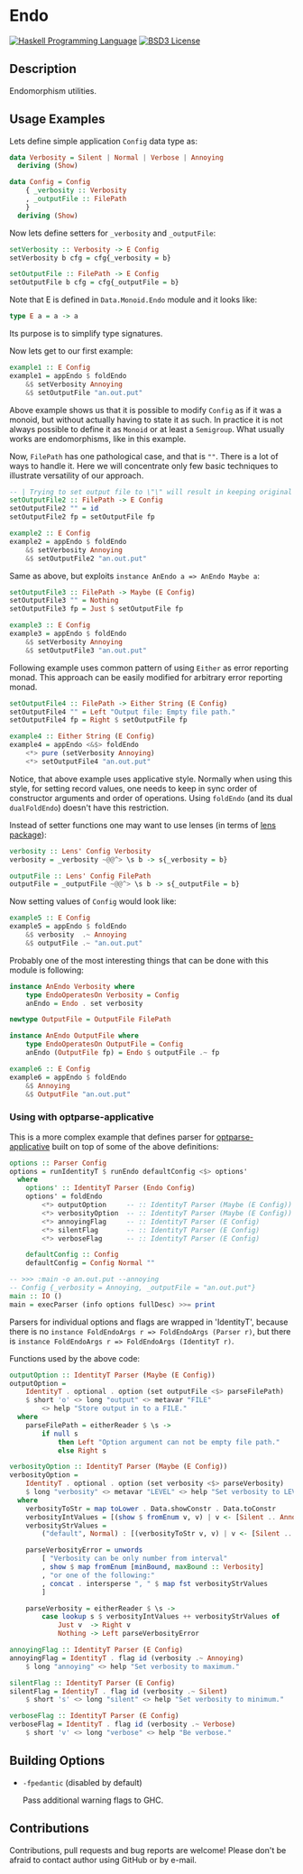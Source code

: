 # Endo

[![Haskell Programming Language](https://img.shields.io/badge/language-Haskell-blue.svg)][Haskell.org]
[![BSD3 License](http://img.shields.io/badge/license-BSD3-brightgreen.svg)][tl;dr Legal: BSD3]


## Description

Endomorphism utilities.


## Usage Examples

Lets define simple application `Config` data type as:

````Haskell
data Verbosity = Silent | Normal | Verbose | Annoying
  deriving (Show)

data Config = Config
    { _verbosity :: Verbosity
    , _outputFile :: FilePath
    }
  deriving (Show)
````

Now lets define setters for `_verbosity` and `_outputFile`:

````Haskell
setVerbosity :: Verbosity -> E Config
setVerbosity b cfg = cfg{_verbosity = b}

setOutputFile :: FilePath -> E Config
setOutputFile b cfg = cfg{_outputFile = b}
````

Note that E is defined in `Data.Monoid.Endo` module and it looks like:

````Haskell
type E a = a -> a
````

Its purpose is to simplify type signatures.

Now lets get to our first example:

````Haskell
example1 :: E Config
example1 = appEndo $ foldEndo
    &$ setVerbosity Annoying
    &$ setOutputFile "an.out.put"
````

Above example shows us that it is possible to modify `Config` as if it was a
monoid, but without actually having to state it as such. In practice it is
not always possible to define it as `Monoid` or at least a `Semigroup`. What
usually works are endomorphisms, like in this example.

Now, `FilePath` has one pathological case, and that is `""`. There is a lot of
ways to handle it. Here we will concentrate only few basic techniques to
illustrate versatility of our approach.

````Haskell
-- | Trying to set output file to \"\" will result in keeping original value.
setOutputFile2 :: FilePath -> E Config
setOutputFile2 "" = id
setOutputFile2 fp = setOutputFile fp

example2 :: E Config
example2 = appEndo $ foldEndo
    &$ setVerbosity Annoying
    &$ setOutputFile2 "an.out.put"
````

Same as above, but exploits `instance AnEndo a => AnEndo Maybe a`:

````Haskell
setOutputFile3 :: FilePath -> Maybe (E Config)
setOutputFile3 "" = Nothing
setOutputFile3 fp = Just $ setOutputFile fp

example3 :: E Config
example3 = appEndo $ foldEndo
    &$ setVerbosity Annoying
    &$ setOutputFile3 "an.out.put"
````

Following example uses common pattern of using `Either` as error reporting
monad. This approach can be easily modified for arbitrary error reporting
monad.

````Haskell
setOutputFile4 :: FilePath -> Either String (E Config)
setOutputFile4 "" = Left "Output file: Empty file path."
setOutputFile4 fp = Right $ setOutputFile fp

example4 :: Either String (E Config)
example4 = appEndo <&$> foldEndo
    <*> pure (setVerbosity Annoying)
    <*> setOutputFile4 "an.out.put"
````

Notice, that above example uses applicative style. Normally when using this
style, for setting record values, one needs to keep in sync order of
constructor arguments and order of operations. Using `foldEndo` (and its
dual `dualFoldEndo`) doesn't have this restriction.

Instead of setter functions one may want to use lenses (in terms of
[lens package][Hackage: lens]):

````Haskell
verbosity :: Lens' Config Verbosity
verbosity = _verbosity ~@@^> \s b -> s{_verbosity = b}

outputFile :: Lens' Config FilePath
outputFile = _outputFile ~@@^> \s b -> s{_outputFile = b}
````

Now setting values of `Config` would look like:

````Haskell
example5 :: E Config
example5 = appEndo $ foldEndo
    &$ verbosity  .~ Annoying
    &$ outputFile .~ "an.out.put"
````

Probably one of the most interesting things that can be done with this
module is following:

````Haskell
instance AnEndo Verbosity where
    type EndoOperatesOn Verbosity = Config
    anEndo = Endo . set verbosity

newtype OutputFile = OutputFile FilePath

instance AnEndo OutputFile where
    type EndoOperatesOn OutputFile = Config
    anEndo (OutputFile fp) = Endo $ outputFile .~ fp

example6 :: E Config
example6 = appEndo $ foldEndo
    &$ Annoying
    &$ OutputFile "an.out.put"
````


### Using with optparse-applicative

This is a more complex example that defines parser for
[optparse-applicative][Hackage: optparse-applicative] built on top of some of
the above definitions:

````Haskell
options :: Parser Config
options = runIdentityT $ runEndo defaultConfig <$> options'
  where
    options' :: IdentityT Parser (Endo Config)
    options' = foldEndo
        <*> outputOption     -- :: IdentityT Parser (Maybe (E Config))
        <*> verbosityOption  -- :: IdentityT Parser (Maybe (E Config))
        <*> annoyingFlag     -- :: IdentityT Parser (E Config)
        <*> silentFlag       -- :: IdentityT Parser (E Config)
        <*> verboseFlag      -- :: IdentityT Parser (E Config)

    defaultConfig :: Config
    defaultConfig = Config Normal ""

-- >>> :main -o an.out.put --annoying
-- Config {_verbosity = Annoying, _outputFile = "an.out.put"}
main :: IO ()
main = execParser (info options fullDesc) >>= print
````

Parsers for individual options and flags are wrapped in 'IdentityT', because
there is no `instance FoldEndoArgs r => FoldEndoArgs (Parser r)`, but there is
`instance FoldEndoArgs r => FoldEndoArgs (IdentityT r)`.

Functions used by the above code:

````Haskell
outputOption :: IdentityT Parser (Maybe (E Config))
outputOption =
    IdentityT . optional . option (set outputFile <$> parseFilePath)
    $ short 'o' <> long "output" <> metavar "FILE"
        <> help "Store output in to a FILE."
  where
    parseFilePath = eitherReader $ \s ->
        if null s
            then Left "Option argument can not be empty file path."
            else Right s

verbosityOption :: IdentityT Parser (Maybe (E Config))
verbosityOption =
    IdentityT . optional . option (set verbosity <$> parseVerbosity)
    $ long "verbosity" <> metavar "LEVEL" <> help "Set verbosity to LEVEL."
  where
    verbosityToStr = map toLower . Data.showConstr . Data.toConstr
    verbosityIntValues = [(show $ fromEnum v, v) | v <- [Silent .. Annoying]]
    verbosityStrValues =
        ("default", Normal) : [(verbosityToStr v, v) | v <- [Silent .. Annoying]]

    parseVerbosityError = unwords
        [ "Verbosity can be only number from interval"
        , show $ map fromEnum [minBound, maxBound :: Verbosity]
        , "or one of the following:"
        , concat . intersperse ", " $ map fst verbosityStrValues
        ]

    parseVerbosity = eitherReader $ \s ->
        case lookup s $ verbosityIntValues ++ verbosityStrValues of
            Just v  -> Right v
            Nothing -> Left parseVerbosityError

annoyingFlag :: IdentityT Parser (E Config)
annoyingFlag = IdentityT . flag id (verbosity .~ Annoying)
    $ long "annoying" <> help "Set verbosity to maximum."

silentFlag :: IdentityT Parser (E Config)
silentFlag = IdentityT . flag id (verbosity .~ Silent)
    $ short 's' <> long "silent" <> help "Set verbosity to minimum."

verboseFlag :: IdentityT Parser (E Config)
verboseFlag = IdentityT . flag id (verbosity .~ Verbose)
    $ short 'v' <> long "verbose" <> help "Be verbose."
````


Building Options
----------------

* `-fpedantic` (disabled by default)

  Pass additional warning flags to GHC.


Contributions
-------------

Contributions, pull requests and bug reports are welcome! Please don't be
afraid to contact author using GitHub or by e-mail.



[Hackage: lens]:
  http://hackage.haskell.org/package/lens
  "lens package on Hackage"
[Hackage: optparse-applicative]:
  http://hackage.haskell.org/package/optparse-applicative
  "optparse-applicative package on Hackage"
[Haskell.org]:
  http://www.haskell.org
  "The Haskell Programming Language"
[tl;dr Legal: BSD3]:
  https://tldrlegal.com/license/bsd-3-clause-license-%28revised%29
  "BSD 3-Clause License (Revised)"
